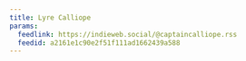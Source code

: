 ```yaml
---
title: Lyre Calliope
params:
  feedlink: https://indieweb.social/@captaincalliope.rss
  feedid: a2161e1c90e2f51f111ad1662439a588
---
```

